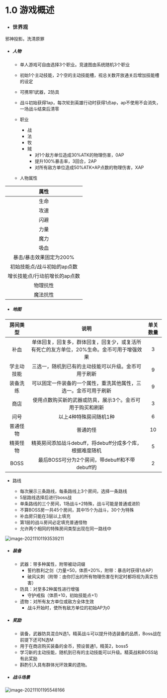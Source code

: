 # 1.0 游戏概述

- ### 世界观

邪神投影。洗清原罪



- ##### 人物

  - 单人游戏可自由选择3个职业。竞速图由系统随机3个职业
  
  - 初始1个主动技能，2个空的主动技能槽，视总关数开放通关后增加技能槽的设定
  - 可携带1武器，2防具
  - 战斗初始获得1ap，每次轮到英雄行动时获得1点ap，ap不使用不会消失，一场战斗结束后清零
  - 职业
    - 战
    - 法
    - 牧
    - 贼
      - 对1个敌方单位造成30%ATK的物理伤害，0AP
      - 提升100%暴击率，3回合，2AP
      - 对所有敌方单位造成50%ATK×AP点数的物理伤害，XAP
  - 人物属性

|             属性              |
| :---------------------------: |
|             生命              |
|             攻速              |
|             闪避              |
|             力量              |
|             魔力              |
|             吸血              |
|    暴击/暴击效果固定为200%    |
|  初始技能点/战斗初始的ap点数  |
| 增长技能点/行动前增长的ap点数 |
|           物理抗性            |
|           魔法抗性            |

- ##### 地图

|  房间类型  |                             说明                             | 单关数量 |
| :--------: | :----------------------------------------------------------: | :------: |
|    补血    | 单体回复，回复多，群体回复，回复少，或复活所有死亡的友方单位，20%生命。金币可用于增强效果 |    3     |
| 学主动技能 |     三选一，随机到已有的主动技能可以升级。金币可用于刷新     |    9     |
|  装备洗练  | 可以固定一件装备的一个属性，重洗其他属性，三选一。金币可用于刷新 |    9     |
|    商店    |  使用点数购买新的武器或防具，展示3个。金币可用于购买和刷新   |    3     |
|    问号    |                    以上4种特殊房间随机1种                    |    6     |
|  普通怪物  |                           普通的怪                           |    10    |
|  精英怪物  |   精英房间添加战斗debuff，将debuff分成多个库，根据难度随机   |    5     |
|    BOSS    |        最后BOSS可分为2个房间，带debuff和不带debuff的         |    2     |

  - 路线
  
    - 每次展示三条路线，每条路线上3个房间，选择一条路线
    - 5层路线选择后进行boss战
    - 单条路线的三个房间，1场战斗+2特殊，战斗可能是普通或进阶
    - 不算BOSS房一共45个房间，其中15个为战斗，30个为特殊
    - 补血房只能在3层以上填充
    - 第1层的战斗房间必定填充普通怪物
    - 允许两个相同的特殊房间类型出现在同一路线中

![image-20211101193539211](https://i.loli.net/2021/11/01/e7RvTpZ6MdtPhEA.png)

- ##### 装备

  - 武器：带多种属性，附带被动词缀
    - 誓约胜利之剑（力量+50，体质+20%，附带：暴击时获得1点AP）
    - 破风尖刺（附带：由你打出的所有物理伤害在判定时都将视为真实伤害）
  - 防具：对至多2种属性进行增强
    - 守护戒指（体质+10，初始技能点+1）
  - 遗物：对所有友方单位或敌方全体生效
    - 战斗开始时，使所有敌方单位的初始AP为0

- ##### 奖励

  - 装备，武器防具混合N选1，精英战斗可以提升待选装备的品质，Boss战在前提下还可N选M
  - 用于在商店购买装备的金币，预设普通1，精英2，boss5
  - 学习新的主动技能，随机到已有的主动技能可以升级。精英战和BOSS站有此奖励
  - 斟酌引入具有群体光环效果的遗物。
  
- ##### 战斗场景

![image-20211101195548166](https://i.loli.net/2021/11/01/svdYro2ZQMGF9eq.png)



<div style='display:none'>



- #### 被埋葬的博尔内什

- ##### 战斗

  - 舍弃法力值系统，将主动技能都改为回合冷却的形式，比如A技能冷却3回合，B技能冷却4回合，不再限制单个英雄只能使用一个主动技能，具体几个可以再配置
  - 战斗按照敌我双方各一回合，左边打完换右边打。
  - 同阵营内部按站位顺序执行主动技能或者在主动技能按钮上标记123，按按键顺序触发技能

- ##### 人物

  - 主动技能按攻击、防御、BUFF等内容定向设计，不再是之前偏向纯攻击的内容，比如规定总共四个技能，固定12为攻击，3为防御，4为特殊，获得新的技能只能替换固定位置上的技能
  - 英雄不再天生具有被动技能，而是和属性增加结合成装备，被动技能则作为装备的词条。玩家可以根据英雄的主动技能搭配不同的装备，以来强化属性或者看重词条带来的被动技能（装备有可能不带词条）
  - 战斗结束后，人物血量不回满

- ##### 奖励

  - 获得新装备，每个单位可以装备3个装备，区分部位。可进行有限次数的随机（第一次免费，后续消耗局货币或点数）
  - 获得装备洗练机会，对某个部位上的装备重新随机属性，只会越来越好（？）
  - 获得新的主动技能。可进行有限次数的随机（第一次免费，后续消耗局货币或点数）

- ##### 地图

  - 此处可参考杀戮，看得见路线且不为飞鞋的地图
  - 特殊房间和奖励一致，还要加入补血房

  

- #### **反向锻冶屋英雄谭**

- ##### 人物

  - 初始会给N个人物，属性非常白板，需要仰赖装备和店铺产出进行武装
  - 一个人物可以佩戴1个武器和3个防具

- ##### 养成

  - 通过战斗获得原料资源和金币的产出
  - 将资源产出投放给不同的店铺，比如料理店，武器铺。金币用于升级店铺或盖新店铺。

  - 店铺会根据你投放原料的属性和数量来随机产出不同的产品，产出有一定规律，可以将大致的公式告诉玩家
  - 比如向料理店投放狮鹫肉，少量会产出“下一次探索地牢所有单位+50%攻击速度”，达到一定数量产出“单个单位攻击速度永久+50%”，产出可以用来喂养英雄
  - 武器店产出的武器是带属性和主动技能，防具是带属性和被动技能
  - 店铺的产出时间以玩家下地下城为基础单位

- ##### 地图

  - 玩家在进入地下城之前可以编排自己会遇到哪些怪物还有怪物的等级，借此控制产出的类别和品质，也可以算自己挑难度
  - 地图采用暗黑地牢或传统肉鸽那种一个房间一个房间的，带黑暗探索，控制地下城时间，大概5次战斗，一两次特殊事件
  - 奖励可以是资源、金币、特殊装备或加成道具等
  
- #### 通关
  
  - 胜利方式可以列一个事件表，玩家可知，到一定时间了有怪物来袭，必须迎战。来几波精英，最后一个BOSS，游戏结束。



- #### 团战模拟器/黑荆棘角斗场/游戏发展国

- ##### 战斗

  - 战斗采用当前的全自动方案，只需要配好人物和武器就可以出战
  - 玩家可以看或不看战斗，后续可以配置成可同时出战多组单位
  - 敌人可以使用人形怪或异性怪，可以说是多种族世界观下

- ##### 人物

  - 人物只有属性，没装备武器的话也可以靠平A硬打

  - 单位有等级区别，可分为主动招募和被动招募。
  - 主动招募是花费较大数量的金币招募有最低属性保证的单位，类似游戏发展国的人才招募。
  - 被动招募是依靠提升酒馆等级或建设吸引高属性单位的建筑物。
  - 也可以培养现有单位的属性
  - （缺失人物和武器再多一点的相性匹配，比如人物特质会影响某一类武器的使用之类）

- ##### 武器

  - 将目前设计的英雄技能视为一个流派，把主动技能和被动技能合成为一把武器，设定上是初始武器被封印了，只能使用主动技能，需要随着游戏进程解封。
  - 武器上的技能需要对应的属性才能发挥威力，所以要有带属性的单位来控制它，比如一个高攻低速小人，你给他一个主动技能是只吃攻速的武器，匹配不上等于没用
  - 武器可以通过完成武器解封任务解锁新的被动技能，比如需要某某物品，需要这个武器杀几个人，需要打赢几场擂台

- ##### 通关

  - 胜利方式可以像宝可梦一样，玩家每达到某一个阶段便会在擂台挑战那边颁布道馆挑战赛，等于是精英怪。一段周期后再来个武林盟主的挑战，打赢就算通关
  - 玩家无法可以一直不打精英怪，但是会被卡某些进度，比如像宝可梦就是限制精灵的最高等级

- ##### 奖励

  - 根据选定的擂台类型不同，胜利后将会获得不同的奖励，玩家在进入擂台前已知
  - 包含武器、培养的物品、解封武器所需要的物品、甚至直接是单位(其他种族)

- ##### 地图

  - 系统会颁布很多类型的擂台邀请，奖品有赌武器的，赌人的，赌解封所需的物品的，玩家可以根据自己的需要去参加不同的擂台。
  - 也有金币擂台，获得金币在家里盖房子，房子可以吸引特定属性的小人，这个是被动的。也可以主动搜索，类似游戏发展国。也可以用房子定向培养小人



#### 炉石战旗

- 将现有的英雄改为小兵，并添加炉石那种英雄，带有地图技能和战斗技能
- 地图获取小兵和新的英雄战斗技能，小兵自带属性和战斗主被动技能
- 地图事件可以抄袭酒馆的英雄技能，直接三连某一个小兵之类的
- 同职业小兵可以三合一，可以成长，合成后属性成长，技能也升级，双技能。有等级封顶

</div>









